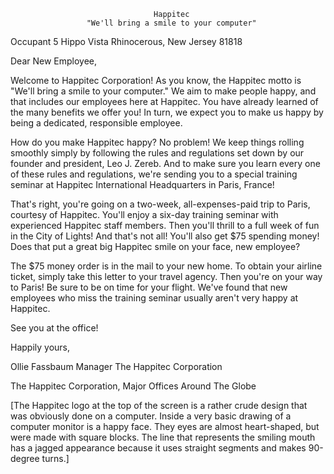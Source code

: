                                     Happitec
                     "We'll bring a smile to your computer"


Occupant
5 Hippo Vista
Rhinocerous, New Jersey 81818

Dear New Employee,

Welcome to Happitec Corporation!  As you know, the Happitec motto is "We'll
bring a smile to your computer."  We aim to make people happy, and that includes
our employees here at Happitec.  You have already learned of the many benefits
we offer you!  In turn, we expect you to make us happy by being a dedicated,
responsible employee.

How do you make Happitec happy?  No problem!  We keep things rolling smoothly
simply by following the rules and regulations set down by our founder and
president, Leo J. Zereb.  And to make sure you learn every one of these rules
and regulations, we're sending you to a special training seminar at Happitec
International Headquarters in Paris, France!

That's right, you're going on a two-week, all-expenses-paid trip to Paris,
courtesy of Happitec.  You'll enjoy a six-day training seminar with experienced
Happitec staff members.  Then you'll thrill to a full week of fun in the City of
Lights!  And that's not all! You'll also get $75 spending money!  Does that put
a great big Happitec smile on your face, new employee?

The $75 money order is in the mail to your new home.  To obtain your airline
ticket, simply take this letter to your travel agency.  Then you're on your way
to Paris!  Be sure to be on time for your flight. We've found that new employees
who miss the training seminar usually aren't very happy at Happitec.

See you at the office!


Happily yours,

Ollie Fassbaum
Manager
The Happitec Corporation


The Happitec Corporation, Major Offices Around The Globe


[The Happitec logo at the top of the screen is a rather crude design that was
obviously done on a computer. Inside a very basic drawing of a computer monitor
is a happy face. They eyes are almost heart-shaped, but were made with square
blocks. The line that represents the smiling mouth has a jagged appearance
because it uses straight segments and makes 90-degree turns.]
